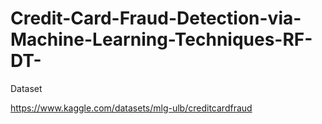 # Credit-Card-Fraud-Detection-via-Machine-Learning-Techniques-RF-DT-

Dataset

https://www.kaggle.com/datasets/mlg-ulb/creditcardfraud
